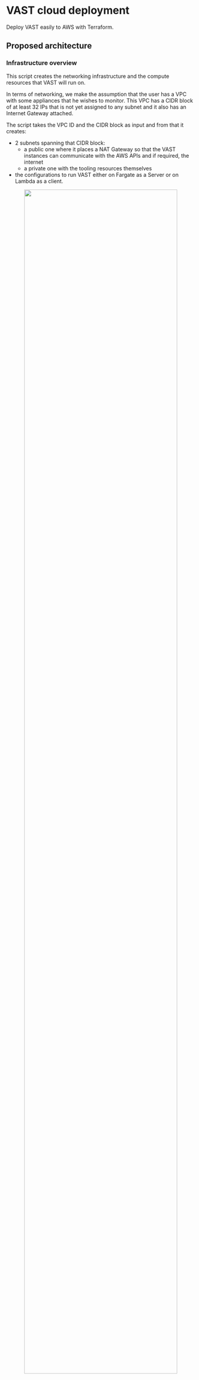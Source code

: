 # VAST cloud deployment

Deploy VAST easily to AWS with Terraform.

## Proposed architecture

### Infrastructure overview

This script creates the networking infrastructure and the compute resources that VAST will run on.

In terms of networking, we make the assumption that the user has a VPC with some appliances that he wishes to monitor. This VPC has a CIDR block of at least 32 IPs that is not yet assigned to any subnet and it also has an Internet Gateway attached.

The script takes the VPC ID and the CIDR block as input and from that it creates:
- 2 subnets spanning that CIDR block:
  - a public one where it places a NAT Gateway so that the VAST instances can communicate with the AWS APIs and if required, the internet
  - a private one with the tooling resources themselves
- the configurations to run VAST either on Fargate as a Server or on Lambda as a client.

<p align="center">
<img src="https://user-images.githubusercontent.com/7913347/155995627-cb25056e-2c6d-49f9-a55a-e8dc5a90f28a.svg" width="90%">
</p>

### Images and registries

Both on Lambda and Fargate, VAST is deployed as a Docker image. Fargate runs the official [tenzir/vast](https://hub.docker.com/r/tenzir/vast) image. To run VAST on AWS Lambda, we need:
- an extra image layer containing the Lambda Runtime Interface
- the image to be hosted on ECR in the region where the Lambda is deployed

For that reason, when deploying VAST to AWS, the user will build the Lambda specific Docker image locally and push it to a private ECR repository created by the Terraform deployment script itself.

<p align="center">
<img src="https://user-images.githubusercontent.com/7913347/156000070-c9857869-7621-4e95-a517-b4e065b36ed3.svg" width="70%">
</p>

### VAST processes

The VAST server is a long running process. We decided to use Fargate as the cloud resource to run it because it is simple, flexible and very well suited for this usecase.

To interact with the VAST server you need a VAST client. The user can run VAST commands:
- directly within the Fargate container using `make execute-command`. In that case he will be limited by the tooling available in the image
- from AWS lambda with `make run-lambda`, which makes it easier to integrate new tooling or allow connections to other AWS services

<p align="center">
<img src="https://user-images.githubusercontent.com/7913347/156000469-a0f8b519-64c1-43ec-91dc-1339b41f90be.svg" width="70%">
</p>

## Requirements

To run the provided tooling, you need to have installed locally:
- Terraform version>=1 
- the AWS CLI V2
- jq for parsing AWS CLI results

Terraform variables to provide:
- `vpc_id`: the existing VPC to which you plan to attach your VAST stack
- `subnet_cidr`: the ip range of the subnet where the VAST stack will be placed. A subnet with that range will be created. It should not overlap with an existing subnet in specified VPC and the VPCs peered to it.
- `aws_region`: the region in which this VPC is defined

## Features

Currently supported:
- deploy VAST both as a Fargate task definition and a Lambda function with `make deploy`
- start a VAST server task using `make run-task`
- connect to the VAST server through a VAST client running on aws lambda:
  - `make run-lambda CMD="vast status"`
- connect directly to the VAST server through ECS Exec with `make execute-command`
- stop all tasks using `make stop-all-tasks`
- run `make help` for some basic inline documentation.

Note: to avoid having to specify `vpc_id`, `subnet_cidr` and `aws_region` with each `make` call, you can set them up once and for all in a file called `default.env` (which will be included by the Makefile).

## Caveats
- Only local ephemeral storage is supported for now
- `get-task-ip`, `run-lambda` and `execute-command` will work properly only if you have one and only one task running on Fargate
- Access to the VAST server is enforced by limiting inbound traffic to its local private subnet
- Currently the AZ for the IDS appliance stack cannot be specified
- A NAT Gateway is created automatically, you cannot specify an existing one
